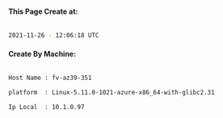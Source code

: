 
   
#### This Page Create at:

```bash

2021-11-26 - 12:06:18 UTC

```

#### Create By Machine:

```bash

Host Name : fv-az39-351

platform  : Linux-5.11.0-1021-azure-x86_64-with-glibc2.31

Ip Local  : 10.1.0.97

```

